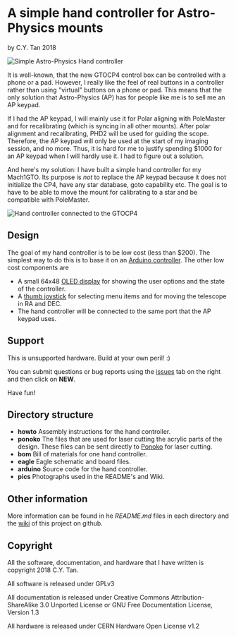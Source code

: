 # A simple hand controller for Astro-Physics mounts

by C.Y. Tan 2018

![Simple Astro-Physics Hand controller](https://github.com/cytan299/ap_handcontroller/blob/master/pics/IMG_1873.jpg)

It is well-known, that the new GTOCP4 control box can be controlled
with a phone or a pad. However, I really like the feel of real buttons
in a controller rather than using "virtual" buttons on a phone or pad.
This means that the only solution that Astro-Physics (AP) has for people like
me is to sell me an AP keypad.

If I had the AP keypad, I will mainly use it for Polar aligning with
PoleMaster and for recalibrating (which is syncing in all other
mounts). After polar alignment and recalibrating, PHD2 will be used for
guiding the scope. Therefore, the AP keypad will only be used at the
start of my imaging session, and no more. Thus, it is hard for me to
justify spending $1000 for an AP keypad when I will hardly use it. I
had to figure out a solution.

And here's my solution: I have built a simple hand controller for my
Mach1GTO. Its purpose is *not* to replace the AP keypad because it
does not initialize the CP4, have any star database, goto capability
etc. The goal is to have to be able to move the mount for calibrating
to a star and be compatible with PoleMaster.

![Hand controller connected to the GTOCP4 ](https://github.com/cytan299/ap_handcontroller/blob/master/pics/IMG_3213.jpg)

## Design

The goal of my hand controller is to be low cost (less than $200). The
simplest way to do this is to base it on an
[Arduino controller](https://www.sparkfun.com/products/12640). The
other low cost components are

* A small 64x48
  [OLED display](https://www.ebay.com/itm/0-66-OLED-Display-Module-7pin-64x48-Screen-SPI-I2C-3-3-5V-for-Arduino-AVR-STM32/311968961516?_trkparms=aid%3D111001%26algo%3DREC.SEED%26ao%3D1%26asc%3D51025%26meid%3Dd4485726d0e34c16a699dcc92951db6e%26pid%3D100675%26rk%3D5%26rkt%3D15%26sd%3D323141166313%26itm%3D311968961516&_trksid=p2481888.c100675.m4236&_trkparms=pageci%3Ada1189f9-3ac9-11e8-906e-74dbd1800d52%7Cparentrq%3Aa2cf6cb51620ab6ac78552f3fffc49d7%7Ciid%3A1)
  for showing the user options and the state of the controller.
* A [thumb joystick](https://www.sparkfun.com/products/9032) for
selecting menu items and for moving the telescope in RA and DEC.
* The hand controller will be connected to the same port that the AP
  keypad uses. 

## Support

This is unsupported hardware. Build at your own peril! :)

You can submit questions or bug reports using the
[issues](https://github.com/cytan299/ap_handcontroller/issues) tab on
the right and then click on **NEW**.

Have fun!

## Directory structure

* **howto** Assembly instructions for the hand controller.
* **ponoko** The files that are used for laser cutting the acrylic parts of
the design. These files can be sent directly to
[Ponoko](http://www.ponoko.com) for laser cutting.
* **bom** Bill of materials for one hand controller.
* **eagle** Eagle schematic and board files.
* **arduino** Source code for the hand controller.
* **pics** Photographs used in the README's and Wiki.

## Other information

More information can be found in he *README.md* files in each
directory and the [wiki](https://github.com/cytan299/ap_handcontroller/wiki/Hand-Controller-for-AP-Mounts) of this project on github.

## Copyright
All the software, documentation, and hardware that I have written is
copyright 2018 C.Y. Tan.

All software is released under GPLv3

All documentation is released under Creative Commons
Attribution-ShareAlike 3.0 Unported License or GNU Free
Documentation License, Version 1.3

All hardware is released under CERN Hardware Open License v1.2



